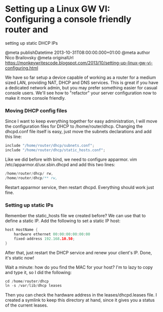 # Setting up a Linux GW VI: Configuring a console friendly router and
setting up static DHCP IPs

@meta publishDatetime 2013-10-31T08:00:00.000+01:00
@meta author Nico Brailovsky
@meta originalUrl https://monkeywritescode.blogspot.com/2013/10/setting-up-linux-gw-vi-configuring.html

We have so far setup a device capable of working as a router for a medium sized LAN, providing NAT, DHCP and DNS services. This is great if you have a dedicated network admin, but you may prefer something easier for casual console users. We'll see how to "refactor" your server configuration now to make it more console friendly.

### Moving DHCP config files

Since I want to keep everything together for easy administration, I will move the configuration files for DHCP to /home/router/dhcp. Changing the dhcpd.conf file itself is easy, just move the subnets declarations and add this line:

```c++
include "/home/router/dhcp/subnets.conf";
include "/home/router/dhcp/static_hosts.conf";
```

Like we did before with bind, we need to configure apparmor. vim /etc/apparmor.d/usr.sbin.dhcpd and add this two lines:

```c++
/home/router/dhcp/ rw,
/home/router/dhcp/** rw,
```

Restart apparmor service, then restart dhcpd. Everything should work just fine.

### Setting up static IPs

Remember the static\_hosts file we created before? We can use that to define a static IP. Add the following to set a static IP host:

```c++
host HostName {
	hardware ethernet 00:00:00:00:00:00
	fixed-address 192.168.10.50;
}
```

After that, just restart the DHCP service and renew your client's IP. Done, it's static now!

Wait a minute: how do you find the MAC for your host? I'm to lazy to copy and type it, so I did the following:

```c++
cd /home/router/dhcp
ln -s /var/lib/dhcp leases
```

Then you can check the hardware address in the leases/dhcpd.leases file. I created a symlink to keep this directory at hand, since it gives you a status of the current leases.

